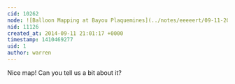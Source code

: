 ```yaml
---
cid: 10262
node: ![Balloon Mapping at Bayou Plaquemines](../notes/eeeeert/09-11-2014/balloon-mapping-at-bayou-plaquemines)
nid: 11126
created_at: 2014-09-11 21:01:17 +0000
timestamp: 1410469277
uid: 1
author: warren
---
```


Nice map! Can you tell us a bit about it?